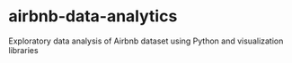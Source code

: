 # airbnb-data-analytics
Exploratory data analysis of Airbnb dataset using Python and visualization libraries
